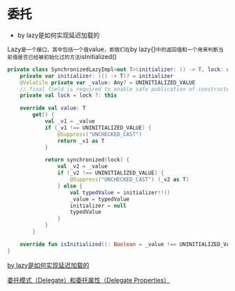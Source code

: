 # 委托

- by lazy是如何实现延迟加载的

Lazy`是一个接口，其中包括一个值`value`，即我们在`by lazy{}`中的返回值和一个用来判断当前值是否已经被初始化过的方法`isInitialized()

```kotlin
private class SynchronizedLazyImpl<out T>(initializer: () -> T, lock: Any? = null) : Lazy<T>, Serializable {
    private var initializer: (() -> T)? = initializer
    @Volatile private var _value: Any? = UNINITIALIZED_VALUE
    // final field is required to enable safe publication of constructed instance
    private val lock = lock ?: this

    override val value: T
        get() {
            val _v1 = _value
            if (_v1 !== UNINITIALIZED_VALUE) {
                @Suppress("UNCHECKED_CAST")
                return _v1 as T
            }

            return synchronized(lock) {
                val _v2 = _value
                if (_v2 !== UNINITIALIZED_VALUE) {
                    @Suppress("UNCHECKED_CAST") (_v2 as T)
                } else {
                    val typedValue = initializer!!()
                    _value = typedValue
                    initializer = null
                    typedValue
                }
            }
        }

    override fun isInitialized(): Boolean = _value !== UNINITIALIZED_VALUE
}
```





[by lazy是如何实现延迟加载的](https://www.jianshu.com/p/68962ad7986f)

[委托模式（Delegate）和委托属性（Delegate Properties）](https://www.jianshu.com/p/f54ff17425b2)